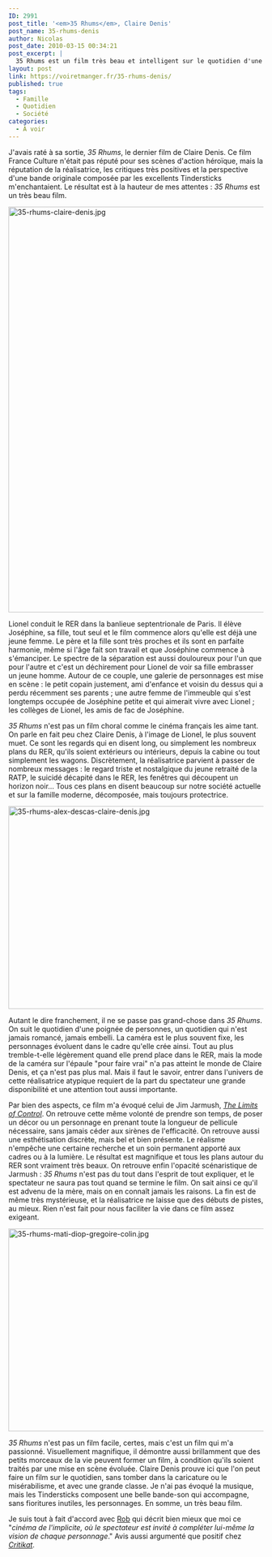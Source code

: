 ```yaml
---
ID: 2991
post_title: '<em>35 Rhums</em>, Claire Denis'
post_name: 35-rhums-denis
author: Nicolas
post_date: 2010-03-15 00:34:21
post_excerpt: |
  35 Rhums est un film très beau et intelligent sur le quotidien d'une poignée d'individus. Claire Denis prouve ici magistralement que l'on peut construire un film passionnant sur le quotidien de gens "normaux". Une belle réussite.
layout: post
link: https://voiretmanger.fr/35-rhums-denis/
published: true
tags:
  - Famille
  - Quotidien
  - Société
categories:
  - À voir
---
```

J'avais raté à sa sortie, <em>35 Rhums</em>, le dernier film de Claire Denis. Ce film France Culture n'était pas réputé pour ses scènes d'action héroïque, mais la réputation de la réalisatrice, les critiques très positives et la perspective d'une bande originale composée par les excellents Tindersticks m'enchantaient. Le résultat est à la hauteur de mes attentes : <em>35 Rhums</em> est un très beau film.

<a href="http://www.allocine.fr/film/fichefilm_gen_cfilm=111438.html" target="_blank"><img class="aligncenter" style="border: 0px initial initial;" src="https://voiretmanger.fr/wp-content/uploads/2010/03/35-rhums-claire-denis.jpg" border="0" alt="35-rhums-claire-denis.jpg" width="600" height="800" /></a>

Lionel conduit le RER dans la banlieue septentrionale de Paris. Il élève Joséphine, sa fille, tout seul et le film commence alors qu'elle est déjà une jeune femme. Le père et la fille sont très proches et ils sont en parfaite harmonie, même si l'âge fait son travail et que Joséphine commence à s'émanciper. Le spectre de la séparation est aussi douloureux pour l'un que pour l'autre et c'est un déchirement pour Lionel de voir sa fille embrasser un jeune homme. Autour de ce couple, une galerie de personnages est mise en scène : le petit copain justement, ami d'enfance et voisin du dessus qui a perdu récemment ses parents ; une autre femme de l'immeuble qui s'est longtemps occupée de Joséphine petite et qui aimerait vivre avec Lionel ; les collèges de Lionel, les amis de fac de Joséphine.

<em>35 Rhums</em> n'est pas un film choral comme le cinéma français les aime tant. On parle en fait peu chez Claire Denis, à l'image de Lionel, le plus souvent muet. Ce sont les regards qui en disent long, ou simplement les nombreux plans du RER, qu'ils soient extérieurs ou intérieurs, depuis la cabine ou tout simplement les wagons. Discrètement, la réalisatrice parvient à passer de nombreux messages : le regard triste et nostalgique du jeune retraité de la RATP, le suicidé décapité dans le RER, les fenêtres qui découpent un horizon noir… Tous ces plans en disent beaucoup sur notre société actuelle et sur la famille moderne, décomposée, mais toujours protectrice.

<img class="aligncenter" src="https://voiretmanger.fr/wp-content/uploads/2010/03/35-rhums-alex-descas-claire-denis.jpg" border="0" alt="35-rhums-alex-descas-claire-denis.jpg" width="600" height="400" />

Autant le dire franchement, il ne se passe pas grand-chose dans <em>35 Rhums</em>. On suit le quotidien d'une poignée de personnes, un quotidien qui n'est jamais romancé, jamais embelli. La caméra est le plus souvent fixe, les personnages évoluent dans le cadre qu'elle crée ainsi. Tout au plus tremble-t-elle légèrement quand elle prend place dans le RER, mais la mode de la caméra sur l'épaule "pour faire vrai" n'a pas atteint le monde de Claire Denis, et ça n'est pas plus mal. Mais il faut le savoir, entrer dans l'univers de cette réalisatrice atypique requiert de la part du spectateur une grande disponibilité et une attention tout aussi importante.

Par bien des aspects, ce film m'a évoqué celui de Jim Jarmush, <em><a href="https://voiretmanger.fr/2009/12/06/limits-of-control-jarmusch/">The Limits of Control</a></em>. On retrouve cette même volonté de prendre son temps, de poser un décor ou un personnage en prenant toute la longueur de pellicule nécessaire, sans jamais céder aux sirènes de l'efficacité. On retrouve aussi une esthétisation discrète, mais bel et bien présente. Le réalisme n'empêche une certaine recherche et un soin permanent apporté aux cadres ou à la lumière. Le résultat est magnifique et tous les plans autour du RER sont vraiment très beaux. On retrouve enfin l'opacité scénaristique de Jarmush : <em>35 Rhums</em> n'est pas du tout dans l'esprit de tout expliquer, et le spectateur ne saura pas tout quand se termine le film. On sait ainsi ce qu'il est advenu de la mère, mais on en connaît jamais les raisons. La fin est de même très mystérieuse, et la réalisatrice ne laisse que des débuts de pistes, au mieux. Rien n'est fait pour nous faciliter la vie dans ce film assez exigeant.

<img class="aligncenter" src="https://voiretmanger.fr/wp-content/uploads/2010/03/35-rhums-mati-diop-gregoire-colin.jpg" border="0" alt="35-rhums-mati-diop-gregoire-colin.jpg" width="600" height="400" />

<em>35 Rhums</em> n'est pas un film facile, certes, mais c'est un film qui m'a passionné. Visuellement magnifique, il démontre aussi brillamment que des petits morceaux de la vie peuvent former un film, à condition qu'ils soient traités par une mise en scène évoluée. Claire Denis prouve ici que l'on peut faire un film sur le quotidien, sans tomber dans la caricature ou le misérabilisme, et avec une grande classe. Je n'ai pas évoqué la musique, mais les Tindersticks composent une belle bande-son qui accompagne, sans fioritures inutiles, les personnages. En somme, un très beau film.

Je suis tout à fait d'accord avec <a href="http://www.toujoursraison.com/2009/02/35-rhums.html">Rob</a> qui décrit bien mieux que moi ce "<em>cinéma de l'implicite, où le spectateur est invité à compléter lui-même la vision de chaque personnage</em>." Avis aussi argumenté que positif chez <em><a href="http://www.critikat.com/35-Rhums.html">Critikat</a></em>.